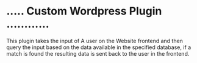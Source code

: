 # ..... Custom Wordpress Plugin ............


This plugin takes the input of A user on the Website frontend and then query the input based on the data available in the specified database, if a match is found the resulting data is sent back to the user in the frontend.

